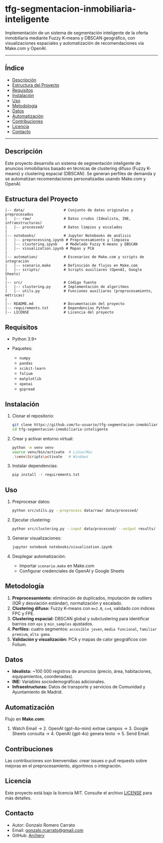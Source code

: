 # tfg-segmentacion-inmobiliaria-inteligente

Implementación de un sistema de segmentación inteligente de la oferta inmobiliaria mediante Fuzzy K-means y DBSCAN geográfico, con visualizaciones espaciales y automatización de recomendaciones vía Make.com y OpenAI.

---

## Índice

* [Descripción](#descripción)
* [Estructura del Proyecto](#estructura-del-proyecto)
* [Requisitos](#requisitos)
* [Instalación](#instalación)
* [Uso](#uso)
* [Metodología](#metodología)
* [Datos](#datos)
* [Automatización](#automatización)
* [Contribuciones](#contribuciones)
* [Licencia](#licencia)
* [Contacto](#contacto)

---

## Descripción

Este proyecto desarrolla un sistema de segmentación inteligente de anuncios inmobiliarios basado en técnicas de clustering difuso (Fuzzy K-means) y clustering espacial (DBSCAN). Se generan perfiles de demanda y se automatizan recomendaciones personalizadas usando Make.com y OpenAI.

## Estructura del Proyecto

```text
|-- data/                  # Conjunto de datos originales y preprocesados
|   |-- raw/               # Datos crudos (Idealista, INE, infraestructuras)
|   |-- processed/         # Datos limpios y escalados
|
|-- notebooks/             # Jupyter Notebooks de análisis
|   |-- preprocessing.ipynb # Preprocesamiento y limpieza
|   |-- clustering.ipynb    # Modelado Fuzzy K-means y DBSCAN
|   |-- visualization.ipynb # Mapas y PCA
|
|-- automation/            # Escenarios de Make.com y scripts de integración
|   |-- scenario.make      # Definición de flujos en Make.com
|   |-- scripts/           # Scripts auxiliares (OpenAI, Google Sheets)
|
|-- src/                   # Código fuente
|   |-- clustering.py      # Implementación de algoritmos
|   |-- utils.py           # Funciones auxiliares (preprocesamiento, métricas)
|
|-- README.md              # Documentación del proyecto
|-- requirements.txt       # Dependencias Python
|-- LICENSE                # Licencia del proyecto
```

## Requisitos

* Python 3.9+
* Paquetes:

  * `numpy`
  * `pandas`
  * `scikit-learn`
  * `folium`
  * `matplotlib`
  * `openai`
  * `gspread`

## Instalación

1. Clonar el repositorio:

   ```bash
   git clone https://github.com/tu-usuario/tfg-segmentacion-inmobiliaria-inteligente.git
   cd tfg-segmentacion-inmobiliaria-inteligente
   ```
2. Crear y activar entorno virtual:

   ```bash
   python -m venv venv
   source venv/bin/activate  # Linux/Mac
   .\venv\Scripts\activate   # Windows
   ```
3. Instalar dependencias:

   ```bash
   pip install -r requirements.txt
   ```

## Uso

1. Preprocesar datos:

   ```bash
   python src/utils.py --preprocess data/raw/ data/processed/
   ```
2. Ejecutar clustering:

   ```bash
   python src/clustering.py --input data/processed/ --output results/
   ```
3. Generar visualizaciones:

   ```bash
   jupyter notebook notebooks/visualization.ipynb
   ```
4. Desplegar automatización:

   * Importar `scenario.make` en Make.com
   * Configurar credenciales de OpenAI y Google Sheets

## Metodología

1. **Preprocesamiento:** eliminación de duplicados, imputación de outliers (IQR y desviación estándar), normalización y escalado.
2. **Clustering difuso:** Fuzzy K-means con `m=2.0`, `c=4`, validado con índices FPC y FPE.
3. **Clustering espacial:** DBSCAN global y subclustering para identificar barrios con `eps` y `min_samples` ajustados.
4. **Perfiles:** cuatro segmentos: `accesible joven`, `media funcional`, `familiar premium`, `alta gama`.
5. **Validación y visualización:** PCA y mapas de calor geográficos con Folium.

## Datos

* **Idealista:** \~100 000 registros de anuncios (precio, área, habitaciones, equipamientos, coordenadas).
* **INE:** Variables sociodemográficas adicionales.
* **Infraestructuras:** Datos de transporte y servicios de Comunidad y Ayuntamiento de Madrid.

## Automatización

Flujo en **Make.com**:

1. Watch Email -> 2. OpenAI (gpt-4o-mini) extrae campos -> 3. Google Sheets consulta -> 4. OpenAI (gpt-4o) genera texto -> 5. Send Email.

## Contribuciones

Las contribuciones son bienvenidas: crear issues o pull requests sobre mejoras en el preprocesamiento, algoritmos o integración.

## Licencia

Este proyecto está bajo la licencia MIT. Consulte el archivo [LICENSE](LICENSE) para más detalles.

## Contacto

* Autor: Gonzalo Romero Carrato
* Email: [gonzalo.rcarrato@gmail.com](mailto:gonzalo.rcarrato@gmail.com)
* GitHub: [Archery]([https://github.com/tu-usuario](https://github.com/THEARCHERY))
